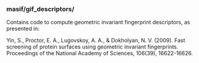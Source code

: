 ### masif/gif_descriptors/
Contains code to compute geometric invariant fingerprint descriptors, as presented in:

Yin, S., Proctor, E. A., Lugovskoy, A. A., & Dokholyan, N. V. (2009).
Fast screening of protein surfaces using geometric invariant fingerprints.
Proceedings of the National Academy of Sciences, 106(39), 16622-16626.
